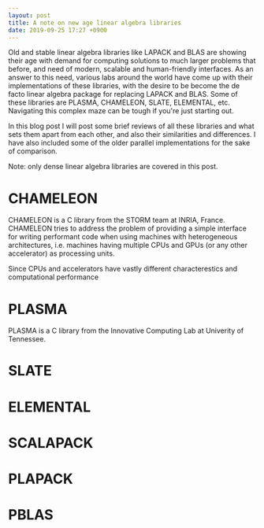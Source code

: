 ```yaml
---
layout: post
title: A note on new age linear algebra libraries
date: 2019-09-25 17:27 +0900
---
```


Old and stable linear algebra libraries like LAPACK and BLAS are showing their age
with demand for computing solutions to much larger problems that before, and need
of modern, scalable and human-friendly interfaces. As an answer to this need, various
labs around the world have come up with their implementations of these libraries,
with the desire to be become the de facto linear algebra package for replacing LAPACK
and BLAS. Some of these libraries are PLASMA, CHAMELEON, SLATE, ELEMENTAL, etc.
Navigating this complex maze can be tough if you're just starting out.

In this blog post I will post some brief reviews of all these libraries and what sets
them apart from each other, and also their similarities and differences. I have also
included some of the older parallel implementations for the sake of comparison.

Note: only dense linear algebra libraries are covered in this post.

# CHAMELEON

CHAMELEON is a C library from the STORM team at INRIA, France.
CHAMELEON tries to address the problem of providing a simple interface for writing
performant code when using machines with heterogeneous architectures, i.e. machines
having multiple CPUs and GPUs (or any other accelerator) as processing units.

Since CPUs and accelerators have vastly different characterestics and computational
performance

# PLASMA

PLASMA is a C library from the Innovative Computing Lab at Univerity of Tennessee.

# SLATE

# ELEMENTAL

# SCALAPACK

# PLAPACK

# PBLAS

